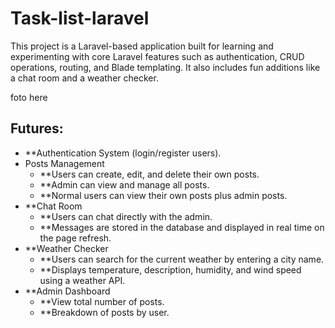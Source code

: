 # Task-list-laravel

This project is a Laravel-based application built for learning and experimenting with core Laravel features such as authentication, 
CRUD operations, routing, and Blade templating. It also includes fun additions like a chat room and a weather checker.

foto here

## Futures:


- **Authentication System (login/register users).
- Posts Management
  - **Users can create, edit, and delete their own posts.
  - **Admin can view and manage all posts.
  - **Normal users can view their own posts plus admin posts.
- **Chat Room
  - **Users can chat directly with the admin.
  - **Messages are stored in the database and displayed in real time on the page refresh.
- **Weather Checker
  - **Users can search for the current weather by entering a city name.
  - **Displays temperature, description, humidity, and wind speed using a weather API.
- **Admin Dashboard
  - **View total number of posts.
  - **Breakdown of posts by user.

